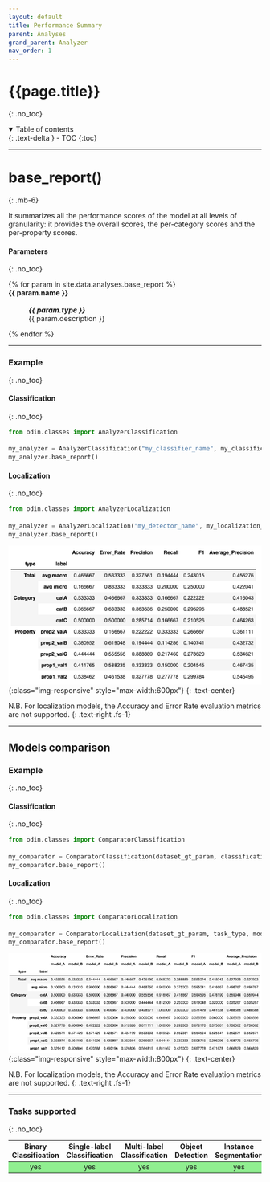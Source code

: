 ```yaml
---
layout: default
title: Performance Summary
parent: Analyses
grand_parent: Analyzer
nav_order: 1
---
```


# {{page.title}}
{: .no_toc}

<details open markdown="block">
  <summary>
    Table of contents
  </summary>
  {: .text-delta }
- TOC
{:toc}
</details>

<hr>

# base_report()
{: .mb-6}

It summarizes all the performance scores of the model at all levels of granularity: it provides the overall scores, the per-category scores and the per-property scores.

#### Parameters
{: .no_toc}
<dl>
  {% for param in site.data.analyses.base_report %}

  <dt><strong>{{ param.name }}</strong></dt>
  <dd><br><b><i>{{ param.type }}</i></b></dd><dd>{{ param.description }}</dd>

  {% endfor %}
</dl>

<hr>

### Example
{: .no_toc}
#### Classification
{: .no_toc}
```py
from odin.classes import AnalyzerClassification

my_analyzer = AnalyzerClassification("my_classifier_name", my_classification_dataset)
my_analyzer.base_report()
```

#### Localization
{: .no_toc}
```py
from odin.classes import AnalyzerLocalization

my_analyzer = AnalyzerLocalization("my_detector_name", my_localization_dataset)
my_analyzer.base_report()
```

![base_report_output](../../img/analyzer/base_report.png){:class="img-responsive" style="max-width:600px"}
{: .text-center}

N.B. For localization models, the Accuracy and Error Rate evaluation metrics are not supported.
{: .text-right .fs-1}

<hr>

## Models comparison
### Example
{: .no_toc}
#### Classification
{: .no_toc}
```py
from odin.classes import ComparatorClassification

my_comparator = ComparatorClassification(dataset_gt_param, classification_type, models_proposals)
my_comparator.base_report()
```

#### Localization
{: .no_toc}
```py
from odin.classes import ComparatorLocalization

my_comparator = ComparatorLocalization(dataset_gt_param, task_type, models_proposals)
my_comparator.base_report()
```

![compare_models_base_report_output](../../img/comparator/comparison_base_report.png){:class="img-responsive" style="max-width:800px"}
{: .text-center}

N.B. For localization models, the Accuracy and Error Rate evaluation metrics are not supported.
{: .text-right .fs-1}

<hr>

### Tasks supported
{: .no_toc}
<table>
  <thead>
    <tr class="header">
      <th>Binary Classification</th>
      <th>Single-label Classification</th>
      <th>Multi-label Classification</th>
      <th>Object Detection</th>
      <th>Instance Segmentation</th>
    </tr>
  </thead>
  <tbody>
    <tr style="text-align:center;">
      <td style="background:lightgreen;">yes</td>
      <td style="background:lightgreen;">yes</td>
      <td style="background:lightgreen;">yes</td>
      <td style="background:lightgreen;">yes</td>
      <td style="background:lightgreen;">yes</td>
    </tr>
  </tbody>
</table>
